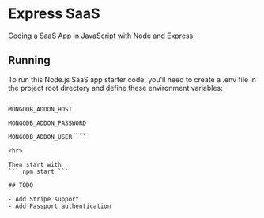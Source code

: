 # Express SaaS
 Coding a SaaS App in JavaScript with Node and Express
 
 ## Running
 
To run this Node.js SaaS app starter code, you'll need to create a .env file in the project root directory and define these environment variables:

``` MONGODB_ADDON_DB

MONGODB_ADDON_HOST

MONGODB_ADDON_PASSWORD

MONGODB_ADDON_USER ```

<hr>

Then start with 
``` npm start ```

## TODO

- Add Stripe support
- Add Passport authentication
